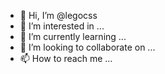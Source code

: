 - 👋 Hi, I’m @legocss
- 👀 I’m interested in ...
- 🌱 I’m currently learning ...
- 💞️ I’m looking to collaborate on ...
- 📫 How to reach me ...

<!---
legocss/legocss is a ✨ special ✨ repository because its `README.md` (this file) appears on your GitHub profile.
You can click the Preview link to take a look at your changes.
--->

